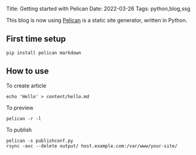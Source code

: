 Title: Getting started with Pelican
Date: 2022-03-26
Tags: python,blog,ssg

This blog is now using [Pelican](https://getpelican.com/) is a static site generator, written in Python.

## First time setup

	pip install pelican markdown

## How to use

To create article
	
	echo 'Hello' > content/hello.md

To preview

	pelican -r -l

To publish

	pelican -s publishconf.py
	rsync -avc --delete output/ host.example.com:/var/www/your-site/
